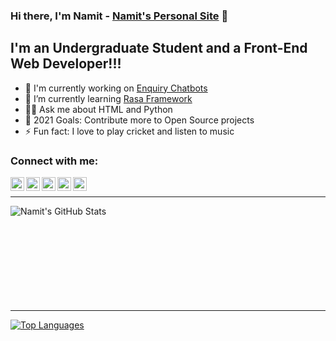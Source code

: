 ### Hi there, I'm Namit - [Namit's Personal Site][website] 👋

## I'm an Undergraduate Student and a Front-End Web Developer!!!

- 🔭 I'm currently working on [Enquiry Chatbots][repository]
- 🌱 I’m currently learning [Rasa Framework][RASA]
- 🙋‍♂️ Ask me about HTML and Python
- 🥅 2021 Goals: Contribute more to Open Source projects
- ⚡ Fun fact: I love to play cricket and listen to music

### Connect with me:

[<img align="left" alt="Namit's Personal Site" width="22px" src="https://img.icons8.com/metro/26/4a90e2/domain.png" />][website]
[<img align="left" alt="NamitNaik | LinkedIn" width="22px" src="https://img.icons8.com/android/24/4a90e2/linkedin.png" />][linkedin]
[<img align="left" alt="NamitNaik | Twitter" width="22px" src="https://img.icons8.com/android/24/4a90e2/twitter.png" />][twitter]
[<img align="left" alt="NamitNaik | Facebook" width="22px" src="https://img.icons8.com/android/24/4a90e2/facebook-new.png" />][facebook]
[<img align="left" alt="NamitNaik | Instagram" width="22px" src="https://img.icons8.com/metro/26/4a90e2/instagram-new.png" />][instagram]


[website]: https://namitnaik.github.io/CV/
[linkedin]: https://www.linkedin.com/in/namit-naik-496183194/
[twitter]: https://twitter.com/NamitNaik23
[facebook]: https://www.facebook.com/namit.naik.79
[instagram]: https://www.instagram.com/namitnaik_23/
[repository]: https://github.com/Sid-149/College-Enquiry-Chatbot
[RASA]: https://rasa.com/

<br />

---

<img align="left" alt="Namit's GitHub Stats" src="https://github-readme-stats.codestackr.vercel.app/api?username=NamitNaik&show_icons=true&hide_border=true&theme=tokyonight" />

<br />
<br />
<br />
<br />
<br />
<br />
<br />
<br />
<br />

----

[![Top Languages](https://github-readme-stats.vercel.app/api/top-langs/?username=NamitNaik&layout=compact)](https://github.com/NamitNaik/github-readme-stats)
